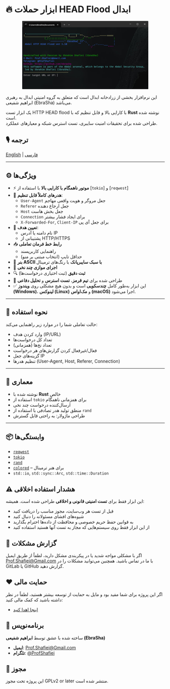 # 🔥 ابزار حملات HEAD Flood ابدال


<div align="center">
  <img src="scr.jpg" alt="Abdal HTTP HEAD Flood" width="400">
</div>


این نرم‌افزار بخشی از زرادخانه ابدال است که متعلق به گروه امنیتی ابدال به رهبری ابراهیم شفیعی (EbraSha) می‌باشد.

یک ابزار تست HTTP HEAD flood با کارایی بالا و قابل تنظیم که با **Rust** نوشته شده است.  
طراحی شده برای تحقیقات امنیت سایبری، تست استرس شبکه و معیارهای عملکرد.

## 🎙️ ترجمه

[English](README.md) | [فارسی](README.fa.md)

---

## ⚙️ ویژگی‌ها

- ⚡ **موتور ناهمگام با کارایی بالا** با استفاده از [`tokio`] و [`reqwest`]
- 🧠 **هدرهای کاملاً قابل تنظیم**:
  - `User-Agent` جعل مروگر و هویت واقعی مهاجم
  - `Referer` جعل ارجاع دهنده
  - `Host` جعل بخش هاست
  - `Connection` برای ایجاد فشار بیشتر
  - `X-Forwarded-For`, `Client-IP` برای جعل آی پی
- 🎯 **تعیین هدف**:
  - نام دامنه یا آدرس IP
  - پشتیبانی از HTTP/HTTPS
- 📥 **رابط خط فرمان تعاملی**
  - راهنمایی کاربرپسند
  - حداقل تایپ (انتخاب مبتنی بر منو)
- 🎨 **بنر ASCII با سبک سایبرپانک** با رنگ‌های ترمینال
- 🔄 **اجرای موازی چند نخی**
- 🔍 **ثبت دقیق** (ثبت اختیاری درخواست‌ها)
- 🧪 طراحی شده برای **تیم قرمز**، **تست استرس** و **تحلیل دفاعی**
- ✅ این ابزار به‌طور کامل **چندسکویی** است و بدون هیچ مشکلی روی **ویندوز (Windows)**، **لینوکس (Linux)** و **مک‌اواس (macOS)** اجرا می‌شود.
---

## 🧩 نحوه استفاده

حالت تعاملی شما را در موارد زیر راهنمایی می‌کند:
- وارد کردن هدف (IP/URL)
- تعداد کل درخواست‌ها
- تعداد نخ‌ها (همزمانی)
- فعال/غیرفعال کردن گزارش‌های هر درخواست
- گزینه‌های جعل IP
- تنظیم هدرها (User-Agent, Host, Referer, Connection)

---

## 🧠 معماری

- نوشته شده با **Rust** خالص
- استفاده از `tokio` برای همزمانی ناهمگام
- ارسال‌کننده درخواست چند نخی
- منطق تولید هدر تصادفی با استفاده از `rand`
- طراحی ماژولار: به راحتی قابل گسترش

---

## 📦 وابستگی‌ها

- [`reqwest`](https://crates.io/crates/reqwest)
- [`tokio`](https://crates.io/crates/tokio)
- [`rand`](https://crates.io/crates/rand)
- [`colored`](https://crates.io/crates/colored) – برای هنر ترمینال
- `std::io`, `std::sync::Arc`, `std::time::Duration`

## ⚠️ هشدار استفاده اخلاقی
این ابزار فقط برای **تست امنیتی قانونی و اخلاقی** طراحی شده است. همیشه:
- قبل از تست هر وب‌سایت، مجوز مناسب را دریافت کنید
- شیوه‌های افشای مسئولانه را دنبال کنید
- به قوانین حفظ حریم خصوصی و محافظت از داده‌ها احترام بگذارید
- از این ابزار فقط روی سیستم‌هایی که مجاز به تست آنها هستید استفاده کنید

## 🐛 گزارش مشکلات
اگر با مشکلی مواجه شدید یا در پیکربندی مشکل دارید، لطفاً از طریق ایمیل Prof.Shafiei@Gmail.com با ما در تماس باشید. همچنین می‌توانید مشکلات را در GitLab یا GitHub گزارش دهید.

## ❤️ حمایت مالی
اگر این پروژه برای شما مفید بود و مایل به حمایت از توسعه بیشتر هستید، لطفاً در نظر داشته باشید که کمک مالی کنید:
- [اینجا اهدا کنید](https://alphajet.ir/abdal-donation)

## 🤵 برنامه‌نویس
ساخته شده با عشق توسط **ابراهیم شفیعی (EbraSha)**
- **ایمیل**: Prof.Shafiei@Gmail.com
- **تلگرام**: [@ProfShafiei](https://t.me/ProfShafiei)

## 📜 مجوز
این پروژه تحت مجوز GPLv2 or later منتشر شده است. 